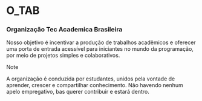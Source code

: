 # O_TAB
### Organização Tec Academica Brasileira
Nosso objetivo é incentivar a produção de trabalhos acadêmicos e oferecer uma porta de entrada acessível para iniciantes no mundo da programação, por meio de projetos simples e colaborativos.


> [!NOTE]
> A organização é conduzida por estudantes, unidos pela vontade de aprender, crescer e compartilhar conhecimento. Não havendo nenhum apelo empregativo, bas querer contribuir e estará dentro.
